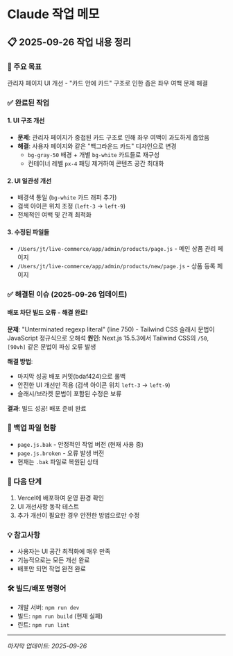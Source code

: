 # Claude 작업 메모

## 📋 2025-09-26 작업 내용 정리

### 🎯 주요 목표
관리자 페이지 UI 개선 - "카드 안에 카드" 구조로 인한 좁은 좌우 여백 문제 해결

### ✅ 완료된 작업

#### 1. UI 구조 개선
- **문제**: 관리자 페이지가 중첩된 카드 구조로 인해 좌우 여백이 과도하게 좁았음
- **해결**: 사용자 페이지와 같은 "백그라운드 카드" 디자인으로 변경
  - `bg-gray-50` 배경 + 개별 `bg-white` 카드들로 재구성
  - 컨테이너 레벨 `px-4` 패딩 제거하여 콘텐츠 공간 최대화

#### 2. UI 일관성 개선
- 배경색 통일 (`bg-white` 카드 래퍼 추가)
- 검색 아이콘 위치 조정 (`left-3` → `left-9`)
- 전체적인 여백 및 간격 최적화

#### 3. 수정된 파일들
- `/Users/jt/live-commerce/app/admin/products/page.js` - 메인 상품 관리 페이지
- `/Users/jt/live-commerce/app/admin/products/new/page.js` - 상품 등록 페이지

### ✅ 해결된 이슈 (2025-09-26 업데이트)

#### 배포 차단 빌드 오류 - 해결 완료!
**문제**: "Unterminated regexp literal" (line 750) - Tailwind CSS 슬래시 문법이 JavaScript 정규식으로 오해석
**원인**: Next.js 15.5.3에서 Tailwind CSS의 `/50`, `[90vh]` 같은 문법이 파싱 오류 발생

**해결 방법**:
- 마지막 성공 배포 커밋(bdaf424)으로 롤백
- 안전한 UI 개선만 적용 (검색 아이콘 위치 `left-3` → `left-9`)
- 슬래시/브라켓 문법이 포함된 수정은 보류

**결과**: 빌드 성공! 배포 준비 완료

### 📁 백업 파일 현황
- `page.js.bak` - 안정적인 작업 버전 (현재 사용 중)
- `page.js.broken` - 오류 발생 버전
- 현재는 `.bak` 파일로 복원된 상태

### 🔄 다음 단계
1. Vercel에 배포하여 운영 환경 확인
2. UI 개선사항 동작 테스트
3. 추가 개선이 필요한 경우 안전한 방법으로만 수정

### 💡 참고사항
- 사용자는 UI 공간 최적화에 매우 만족
- 기능적으로는 모든 개선 완료
- 배포만 되면 작업 완전 완료

### 🛠️ 빌드/배포 명령어
- 개발 서버: `npm run dev`
- 빌드: `npm run build` (현재 실패)
- 린트: `npm run lint`

---
*마지막 업데이트: 2025-09-26*
